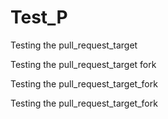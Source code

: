 # Test_P

Testing the pull_request_target

Testing the pull_request_target fork

Testing the pull_request_target_fork

Testing the pull_request_target_fork
